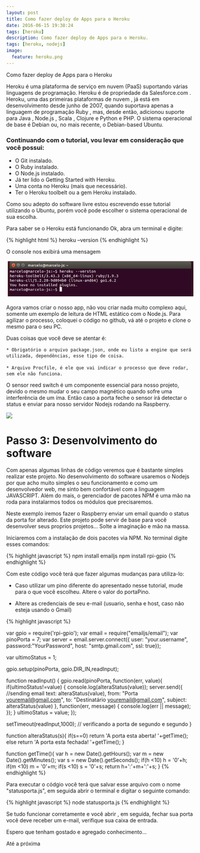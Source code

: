 ```yaml
---
layout: post
title: Como fazer deploy de Apps para o Heroku
date: 2016-06-15 19:38:24
tags: [heroku]
description: Como fazer deploy de Apps para o Heroku.
tags: [heroku, nodejs]
image:
  feature: heroku.png
---
```


Como fazer deploy de Apps para o Heroku

Heroku é uma plataforma de serviço em nuvem (PaaS) suportando várias linguagens de programação. Heroku é de propriedade da Salesforce.com . Heroku, uma das primeiras plataformas de nuvem , já está em desenvolvimento desde junho de 2007, quando suportava apenas a linguagem de programação Ruby , mas, desde então, adicionou suporte para Java , Node.js , Scala , Clojure e Python e PHP. O sistema operacional de base é Debian ou, no mais recente, o Debian-based Ubuntu.

### Continuando com o tutorial, vou levar em consideração que você possui:

* O Git instalado.
* O Ruby instalado.
* O Node.js instalado.
* Já ter lido o Getting Started with Heroku.
* Uma conta no Heroku (mais que necessário).
* Ter o Heroku toolbelt ou a gem Heroku instalado.

Como sou adepto do software livre estou escrevendo esse tutorial utilizando o Ubuntu, porém você pode escolher o sistema operacional de sua escolha.

Para saber se o Heroku está funcionando Ok, abra um terminal e digite:

{% highlight html %}
heroku –version
{% endhighlight %}

O console nos exibirá uma mensagem

<img src="/images/heroku/heroku-version.png" class="img-responsive center-block">

Agora vamos criar o nosso app, não vou criar nada muito complexo aqui, somente um exemplo de leitura de HTML estático com o Node.js. Para agilizar o processo, coloquei o código no github, vá até o projeto e clone o mesmo para o seu PC.

Duas coisas que você deve se atentar é:

    * Obrigatório o arquivo package.json, onde eu listo a engine que será utilizada, dependências, esse tipo de coisa.

    * Arquivo Procfile, é ele que vai indicar o processo que deve rodar, sem ele não funciona.








O sensor reed switch é um componente essencial para nosso projeto, devido o mesmo mudar o seu campo magnético quando sofre uma interferência de um íma. Então caso a porta feche o sensor irá detectar o status e enviar para nosso servidor Nodejs rodando na Raspberry.

<img class="center-block" src="http://www.usefulbulk.com/navionmods/housedoor/images/09_reed_switch_deta.jpg">

# Passo 3: Desenvolvimento do software

Com apenas algumas linhas de código veremos que é bastante simples realizar este projeto. No desenvolvimento do software usaremos o Nodejs por que acho muito simples o seu funcionamento e como um desenvolvedor web, me sinto bem confortável com a linguagem JAVASCRIPT. Além do mais, o gerenciador de pacotes NPM é uma mão na roda para instalarmos todos os módulos que precisaremos.

Neste exemplo iremos fazer o Raspberry enviar um email quando o status da porta for alterado. Este projeto pode servir de base para você desenvolver seus proprios projetos... Solte a imaginação e mão na massa.

Iniciaremos com a instalação de dois pacotes via NPM. No terminal digite esses comandos:

{% highlight javascript %}
npm install emailjs
npm install rpi-gpio
{% endhighlight %}

Com este código você terá que fazer algumas mudanças para utiliza-lo:

* Caso utilizar um pino diferente do apresentado nesse tutorial, mude para o que vocẽ escolheu. Altere o valor do portaPino.

* Altere as credenciais de seu e-mail (usuario, senha e host, caso não esteja usando o Gmail)

{% highlight javascript %}

var gpio = require('rpi-gpio');
var email   = require("emailjs/email");
var pinoPorta = 7; 
var server  = email.server.connect({
    user:    "your.username",
    password:"YourPassword",
    host:    "smtp.gmail.com",
    ssl: true});

var ultimoStatus = 1;

gpio.setup(pinoPorta, gpio.DIR_IN,readInput);

function readInput()
{
    gpio.read(pinoPorta, function(err, value){
        if(ultimoStatus!=value)
        {
                console.log(alteraStatus(value));
                server.send({ //sending email
                   text:    alteraStatus(value),
                   from:    "Porta <youremail@gmail.com>",
                   to:      "Destinatário <youremail@gmail.com>",
                   subject: alteraStatus(value)
                }, function(err, message) { console.log(err || message); });
        }
        ultimoStatus = value;
    });

  setTimeout(readInput,1000); // verificando a porta de segundo e segundo
}

function alteraStatus(s){
  if(s==0) return 'A porta esta aberta! '+getTime();
  else return 'A porta esta fechada! '+getTime();
}

function getTime(){
        var h = new Date().getHours();
        var m = new Date().getMinutes();
        var s = new Date().getSeconds();
        if(h <10) h = '0'+h;
        if(m <10) m = '0'+m;
        if(s <10) s = '0'+s;
        return h+':'+m+':'+s;
}
{% endhighlight %}

Para executar o códgio você terá que salvar esse arquivo com o nome "statusporta.js", em seguida abrir o terminal e digitar o seguinte comando:

{% highlight javascript %}
node statusporta.js
{% endhighlight %}

Se tudo funcionar corretamente e você abrir , em seguida, fechar sua porta você deve receber um e-mail, verifique sua caixa de entrada.

Espero que tenham gostado e agregado conhecimento...

Até a próxima


